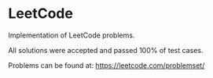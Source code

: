 # LeetCode
Implementation of LeetCode problems.

All solutions were accepted and passed 100% of test cases.

Problems can be found at:
https://leetcode.com/problemset/
